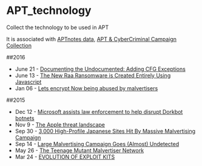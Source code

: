 # APT_technology
Collect the technology to be used in APT

It is associated with [APTnotes data](https://github.com/aptnotes/data), [APT & CyberCriminal Campaign Collection](https://github.com/gasgas4/APT_CyberCriminal_Campagin) 

##2016
* June 21 - [Documenting the Undocumented: Adding CFG Exceptions](http://breakingmalware.com/documentation/documenting-undocumented-adding-control-flow-guard-exceptions/)
* June 13 - [The New Raa Ransomware is Created Entirely Using Javascript](http://www.bleepingcomputer.com/news/security/the-new-raa-ransomware-is-created-entirely-using-javascript/)
* Jan 06 - [Lets encrypt Now being abused by malvertisers](http://blog.trendmicro.com/trendlabs-security-intelligence/lets-encrypt-now-being-abused-by-malvertisers/)

##2015
* Dec 12 - [Microsoft assists law enforcement to help disrupt Dorkbot botnets](https://blogs.technet.microsoft.com/mmpc/2015/12/02/microsoft-assists-law-enforcement-to-help-disrupt-dorkbot-botnets/)
* Nov 9 - [The Apple threat landscape](https://www.symantec.com/content/en/us/enterprise/media/security_response/whitepapers/apple-threat-landscape.pdf)
* Sep 30 - [3,000 High-Profile Japanese Sites Hit By Massive Malvertising Campaign](http://blog.trendmicro.com/trendlabs-security-intelligence/3000-high-profile-japanese-sites-hit-by-massive-malvertising-campaign/)
* Sep 14 - [Large Malvertising Campaign Goes (Almost) Undetected](https://blog.malwarebytes.org/malvertising-2/2015/09/large-malvertising-campaign-goes-almost-undetected/)
* May 26 - [The Teenage Mutant Malvertiser Network](https://www.fireeye.com/blog/threat-research/2015/05/the_teenage_mutantm.html)
* Mar 24 - [EVOLUTION OF EXPLOIT KITS](https://www.trendmicro.com/cloud-content/us/pdfs/security-intelligence/white-papers/wp-evolution-of-exploit-kits.pdf)
